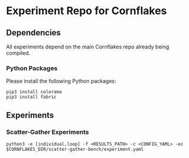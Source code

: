 # Experiment Repo for Cornflakes


## Dependencies
All experiments depend on the main Cornflakes repo already being compiled.

### Python Packages
Please install the following Python packages:
```
pip3 install colorama
pip3 install fabric
```

## Experiments

### Scatter-Gather Experiments
```
python3 -e [individual,loop] -f <RESULTS_PATH> -c <CONFIG_YAML> -ec $CORNFLAKES_DIR/scatter-gather-bench/experiment.yaml
```
